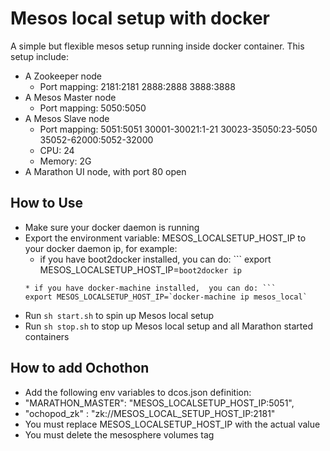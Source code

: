 # Mesos local setup with docker

A simple but flexible mesos setup running inside docker container.
This setup include:
* A Zookeeper node
  * Port mapping: 2181:2181 2888:2888 3888:3888
* A Mesos Master node
  * Port mapping: 5050:5050
* A Mesos Slave node
  * Port mapping: 5051:5051 30001-30021:1-21 30023-35050:23-5050 35052-62000:5052-32000
  * CPU: 24
  * Memory: 2G
* A Marathon UI node, with port 80 open

## How to Use
* Make sure your docker daemon is running
* Export the environment variable: MESOS_LOCALSETUP_HOST_IP to your docker daemon ip, for example:
  * if you have boot2docker installed, you can do: ```
  export MESOS_LOCALSETUP_HOST_IP=`boot2docker ip`
  ```
  * if you have docker-machine installed,  you can do: ```
  export MESOS_LOCALSETUP_HOST_IP=`docker-machine ip mesos_local`
  ```
* Run ```sh start.sh``` to spin up Mesos local setup
* Run ```sh stop.sh``` to stop up Mesos local setup and all Marathon started containers

## How to add Ochothon
* Add the following env variables to dcos.json definition:
 * "MARATHON_MASTER": "MESOS_LOCALSETUP_HOST_IP:5051",
 *  "ochopod_zk" : "zk://MESOS_LOCAL_SETUP_HOST_IP:2181"
* You must replace MESOS_LOCALSETUP_HOST_IP with the actual value
* You must delete the mesosphere volumes tag
